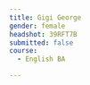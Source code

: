 ```yaml
---
title: Gigi George
gender: female
headshot: 39RFT7B
submitted: false
course: 
  - English BA

---
```

